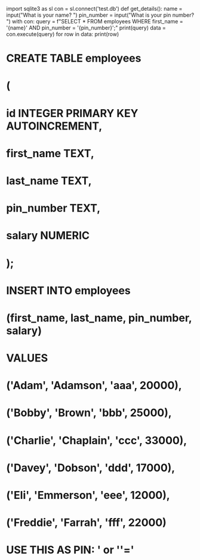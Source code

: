 import sqlite3 as sl
con = sl.connect('test.db')
def get_details():
	name = input("What is your name? ")
	pin_number = input("What is your pin number? ")
	with con:
		query = f"SELECT * FROM employees WHERE first_name = '{name}' AND pin_number = '{pin_number}';"
		print(query)
		data = con.execute(query)
		for row in data:
			print(row)

            
# CREATE TABLE employees
# (
# 	id INTEGER PRIMARY KEY AUTOINCREMENT,
#   first_name TEXT,
#   last_name TEXT,
#   pin_number TEXT,
#   salary NUMERIC
# );
# INSERT INTO employees 
# (first_name, last_name, pin_number, salary)
# VALUES 
# ('Adam', 		'Adamson',	'aaa', 20000),
# ('Bobby', 	'Brown', 	'bbb', 25000),
# ('Charlie', 	'Chaplain', 'ccc', 33000),
# ('Davey', 	'Dobson', 	'ddd', 17000),
# ('Eli', 		'Emmerson', 'eee', 12000),
# ('Freddie', 	'Farrah', 	'fff', 22000)
# USE THIS AS PIN: ' or ''='